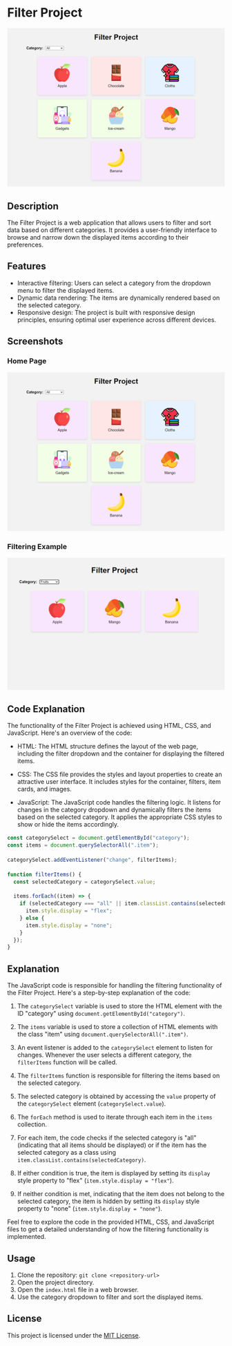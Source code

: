 # Filter Project

![Home Page](output1.png)

## Description

The Filter Project is a web application that allows users to filter and sort data based on different categories. It provides a user-friendly interface to browse and narrow down the displayed items according to their preferences.

## Features

- Interactive filtering: Users can select a category from the dropdown menu to filter the displayed items.
- Dynamic data rendering: The items are dynamically rendered based on the selected category.
- Responsive design: The project is built with responsive design principles, ensuring optimal user experience across different devices.

## Screenshots

### Home Page

![Home Page](output1.png)

### Filtering Example

![Filtering Example](output2.png)

## Code Explanation

The functionality of the Filter Project is achieved using HTML, CSS, and JavaScript. Here's an overview of the code:

- HTML: The HTML structure defines the layout of the web page, including the filter dropdown and the container for displaying the filtered items.

- CSS: The CSS file provides the styles and layout properties to create an attractive user interface. It includes styles for the container, filters, item cards, and images.

- JavaScript: The JavaScript code handles the filtering logic. It listens for changes in the category dropdown and dynamically filters the items based on the selected category. It applies the appropriate CSS styles to show or hide the items accordingly.

```js
const categorySelect = document.getElementById("category");
const items = document.querySelectorAll(".item");

categorySelect.addEventListener("change", filterItems);

function filterItems() {
  const selectedCategory = categorySelect.value;

  items.forEach((item) => {
    if (selectedCategory === "all" || item.classList.contains(selectedCategory)) {
      item.style.display = "flex";
    } else {
      item.style.display = "none";
    }
  });
}

```

## Explanation

The JavaScript code is responsible for handling the filtering functionality of the Filter Project. Here's a step-by-step explanation of the code:

1. The `categorySelect` variable is used to store the HTML element with the ID "category" using `document.getElementById("category")`.

2. The `items` variable is used to store a collection of HTML elements with the class "item" using `document.querySelectorAll(".item")`.

3. An event listener is added to the `categorySelect` element to listen for changes. Whenever the user selects a different category, the `filterItems` function will be called.

4. The `filterItems` function is responsible for filtering the items based on the selected category.

5. The selected category is obtained by accessing the `value` property of the `categorySelect` element (`categorySelect.value`).

6. The `forEach` method is used to iterate through each item in the `items` collection.

7. For each item, the code checks if the selected category is "all" (indicating that all items should be displayed) or if the item has the selected category as a class using `item.classList.contains(selectedCategory)`.

8. If either condition is true, the item is displayed by setting its `display` style property to "flex" (`item.style.display = "flex"`).

9. If neither condition is met, indicating that the item does not belong to the selected category, the item is hidden by setting its `display` style property to "none" (`item.style.display = "none"`).



Feel free to explore the code in the provided HTML, CSS, and JavaScript files to get a detailed understanding of how the filtering functionality is implemented.

## Usage

1. Clone the repository: `git clone <repository-url>`
2. Open the project directory.
3. Open the `index.html` file in a web browser.
4. Use the category dropdown to filter and sort the displayed items.

## License

This project is licensed under the [MIT License](LICENSE).
